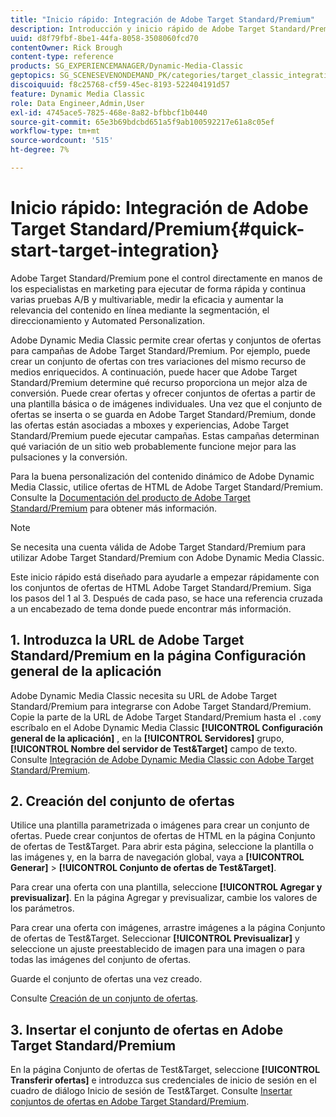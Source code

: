 ```yaml
---
title: "Inicio rápido: Integración de Adobe Target Standard/Premium"
description: Introducción y inicio rápido de Adobe Target Standard/Premium para ayudarle a ponerse en marcha rápidamente con las técnicas de integración de Adobe Target Standard/Premium en Adobe Dynamic Media Classic.
uuid: d8f79fbf-8be1-44fa-8058-3508060fcd70
contentOwner: Rick Brough
content-type: reference
products: SG_EXPERIENCEMANAGER/Dynamic-Media-Classic
geptopics: SG_SCENESEVENONDEMAND_PK/categories/target_classic_integration
discoiquuid: f8c25768-cf59-45ec-8193-522404191d57
feature: Dynamic Media Classic
role: Data Engineer,Admin,User
exl-id: 4745ace5-7825-468e-8a82-bfbbcf1b0440
source-git-commit: 65e3b69bdcbd651a5f9ab100592217e61a8c05ef
workflow-type: tm+mt
source-wordcount: '515'
ht-degree: 7%

---
```


# Inicio rápido: Integración de Adobe Target Standard/Premium{#quick-start-target-integration}

Adobe Target Standard/Premium pone el control directamente en manos de los especialistas en marketing para ejecutar de forma rápida y continua varias pruebas A/B y multivariable, medir la eficacia y aumentar la relevancia del contenido en línea mediante la segmentación, el direccionamiento y Automated Personalization.

Adobe Dynamic Media Classic permite crear ofertas y conjuntos de ofertas para campañas de Adobe Target Standard/Premium. Por ejemplo, puede crear un conjunto de ofertas con tres variaciones del mismo recurso de medios enriquecidos. A continuación, puede hacer que Adobe Target Standard/Premium determine qué recurso proporciona un mejor alza de conversión. Puede crear ofertas y ofrecer conjuntos de ofertas a partir de una plantilla básica o de imágenes individuales. Una vez que el conjunto de ofertas se inserta o se guarda en Adobe Target Standard/Premium, donde las ofertas están asociadas a mboxes y experiencias, Adobe Target Standard/Premium puede ejecutar campañas. Estas campañas determinan qué variación de un sitio web probablemente funcione mejor para las pulsaciones y la conversión.

Para la buena personalización del contenido dinámico de Adobe Dynamic Media Classic, utilice ofertas de HTML de Adobe Target Standard/Premium. Consulte la [Documentación del producto de Adobe Target Standard/Premium](https://experienceleague.adobe.com/docs/target.html) para obtener más información.

>[!NOTE]
>
>Se necesita una cuenta válida de Adobe Target Standard/Premium para utilizar Adobe Target Standard/Premium con Adobe Dynamic Media Classic.

Este inicio rápido está diseñado para ayudarle a empezar rápidamente con los conjuntos de ofertas de HTML Adobe Target Standard/Premium. Siga los pasos del 1 al 3. Después de cada paso, se hace una referencia cruzada a un encabezado de tema donde puede encontrar más información.

## 1. Introduzca la URL de Adobe Target Standard/Premium en la página Configuración general de la aplicación

Adobe Dynamic Media Classic necesita su URL de Adobe Target Standard/Premium para integrarse con Adobe Target Standard/Premium. Copie la parte de la URL de Adobe Target Standard/Premium hasta el `.com`y escríbalo en el Adobe Dynamic Media Classic **[!UICONTROL Configuración general de la aplicación]** , en la **[!UICONTROL Servidores]** grupo, **[!UICONTROL Nombre del servidor de Test&amp;Target]** campo de texto. Consulte [Integración de Adobe Dynamic Media Classic con Adobe Target Standard/Premium](integrating-dmc-with-target.md#integrating-dmc-with-target).

## 2. Creación del conjunto de ofertas

Utilice una plantilla parametrizada o imágenes para crear un conjunto de ofertas. Puede crear conjuntos de ofertas de HTML en la página Conjunto de ofertas de Test&amp;Target. Para abrir esta página, seleccione la plantilla o las imágenes y, en la barra de navegación global, vaya a **[!UICONTROL Generar]** > **[!UICONTROL Conjunto de ofertas de Test&amp;Target]**.

Para crear una oferta con una plantilla, seleccione **[!UICONTROL Agregar y previsualizar]**. En la página Agregar y previsualizar, cambie los valores de los parámetros.

Para crear una oferta con imágenes, arrastre imágenes a la página Conjunto de ofertas de Test&amp;Target. Seleccionar **[!UICONTROL Previsualizar]** y seleccione un ajuste preestablecido de imagen para una imagen o para todas las imágenes del conjunto de ofertas.

Guarde el conjunto de ofertas una vez creado.

Consulte [Creación de un conjunto de ofertas](creating-offer-set.md#creating_an_offer_set).

## 3. Insertar el conjunto de ofertas en Adobe Target Standard/Premium

En la página Conjunto de ofertas de Test&amp;Target, seleccione **[!UICONTROL Transferir ofertas]** e introduzca sus credenciales de inicio de sesión en el cuadro de diálogo Inicio de sesión de Test&amp;Target. Consulte [Insertar conjuntos de ofertas en Adobe Target Standard/Premium](pushing-offer-sets-target.md#pushing_offer_sets_to_target).
